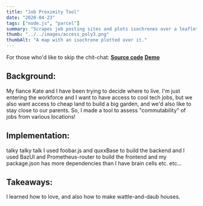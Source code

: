 ```yaml
---
title: "Job Proximity Tool"
date: "2020-04-23"
tags: ["node.js", "parcel"]
summary: "Scrapes job posting sites and plots isochrones over a leaflet map"
thumb: "../../images/access_poly3.png"
thumbAlt: "A map with an isochrone plotted over it."
---
```


For those who'd like to skip the chit-chat:
**[Source code](mongo://foobar.org)**
**[Demo](mongo://foobar.org)**

## Background:
My fiance Kate and I have been trying to decide where to live. I'm just entering the workforce and I want to have access to cool tech jobs, but we also want access to cheap land to build a big garden, and we'd also like to stay close to our parents.
So, I made a tool to assess "commutability" of jobs from various locations!

## Implementation: 
talky talky talk I used foobar.js and quxxBase to build the backend and I used BazUI and Prometheus-router to build the frontend and my package.json has more dependencies than I have brain cells etc. etc...

## Takeaways:
I learned how to love, and also how to make wattle-and-daub houses.
